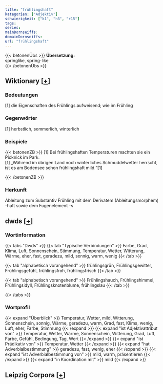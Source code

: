 ```yaml
---
title: "frühlingshaft"
kategorien: ["Adjektiv"]
schwierigkeit: ["k1", "h3", "r15"]
tags:
series:
mainDornseiffs:
domainDornseiffs:
url: "frühlingshaft"
---
```


{{< betonenÜbs >}}
**Übersetzung:**  
springlike, spring-like  
{{< /betonenÜbs >}}

## Wiktionary [[+](https://de.wiktionary.org/wiki/frühlingshaft)]

### Bedeutungen
[1] die Eigenschaften des Frühlings aufweisend; wie im Frühling  

### Gegenwörter
[1] herbstlich, sommerlich, winterlich  

### Beispiele
{{< betonenZB >}}
[1] Bei frühlingshaften Temperaturen machten sie ein Picknick im Park.  
[1] „Während im übrigen Land noch winterliches Schmuddelwetter herrscht, ist es am Bodensee schon frühlingshaft mild.“[1]  

{{< /betonenZB >}}
### Herkunft
Ableitung zum Substantiv Frühling  mit dem Derivatem (Ableitungsmorphem) -haft sowie dem Fugenelement -s  



## dwds [[+](https://www.dwds.de/wb/frühlingshaft)]

### Wortinformation
{{< tabs "Dwds" >}}
{{< tab "Typische Verbindungen" >}}
Farbe, Grad, Klima, Luft, Sonnenschein, Stimmung, Temperatur, Wetter, Witterung, Wärme, eher, fast, geradezu, mild, sonnig, warm, wenig
{{< /tab >}}

{{< tab "alphabetisch vorangehend" >}}
frühlingsgrün, Frühlingsgewitter, Frühlingsgefühl, frühlingsfroh, frühlingsfrisch
{{< /tab >}}

{{< tab "alphabetisch vorangehend" >}}
Frühlingshauch, Frühlingshimmel, Frühlingsidyll, Frühlingsknotenblume, frühlingslau
{{< /tab >}}

{{< /tabs >}}

### Wortprofil
{{< expand "Überblick" >}} Temperatur, Wetter, mild, Witterung, Sonnenschein, sonnig, Wärme, geradezu, warm, Grad, fast, Klima, wenig, Luft, eher, Farbe, Stimmung {{< /expand >}}
{{< expand "ist Adjektivattribut von" >}} Temperatur, Wetter, Wärme, Sonnenschein, Witterung, Grad, Luft, Farbe, Gefühl, Bedingung, Tag, Wert {{< /expand >}}
{{< expand "ist Prädikativ von" >}} Temperatur, Wetter {{< /expand >}}
{{< expand "hat Adverbialbestimmung" >}} geradezu, fast, wenig, eher {{< /expand >}}
{{< expand "ist Adverbialbestimmung von" >}} mild, warm, präsentieren {{< /expand >}}
{{< expand "in Koordination mit" >}} mild {{< /expand >}}

## Leipzig Corpora [[+](https://corpora.uni-leipzig.de/en/res?word=frühlingshaft&corpusId=deu_newscrawl-public_2018)]


